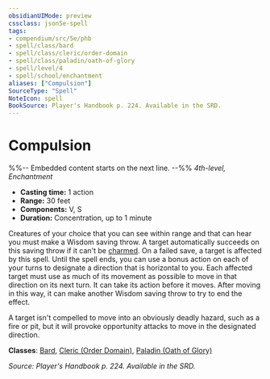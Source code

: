 ```yaml
---
obsidianUIMode: preview
cssclass: json5e-spell
tags:
- compendium/src/5e/phb
- spell/class/bard
- spell/class/cleric/order-domain
- spell/class/paladin/oath-of-glory
- spell/level/4
- spell/school/enchantment
aliases: ["Compulsion"]
SourceType: "Spell"
NoteIcon: spell
BookSource: Player's Handbook p. 224. Available in the SRD.
---
```

# Compulsion
%%-- Embedded content starts on the next line. --%%
*4th-level, Enchantment*  

- **Casting time:** 1 action
- **Range:** 30 feet
- **Components:** V, S
- **Duration:** Concentration, up to 1 minute

Creatures of your choice that you can see within range and that can hear you must make a Wisdom saving throw. A target automatically succeeds on this saving throw if it can't be [charmed](/2-Mechanics/CLI/rules/conditions.md#charmed). On a failed save, a target is affected by this spell. Until the spell ends, you can use a bonus action on each of your turns to designate a direction that is horizontal to you. Each affected target must use as much of its movement as possible to move in that direction on its next turn. It can take its action before it moves. After moving in this way, it can make another Wisdom saving throw to try to end the effect.

A target isn't compelled to move into an obviously deadly hazard, such as a fire or pit, but it will provoke opportunity attacks to move in the designated direction.

**Classes**: [Bard](/2-Mechanics/CLI/classes/bard.md), [Cleric (Order Domain)](/2-Mechanics/CLI/classes/cleric-order-domain-tce.md), [Paladin (Oath of Glory)](/2-Mechanics/CLI/classes/paladin-oath-of-glory-tce.md)

*Source: Player's Handbook p. 224. Available in the SRD.*